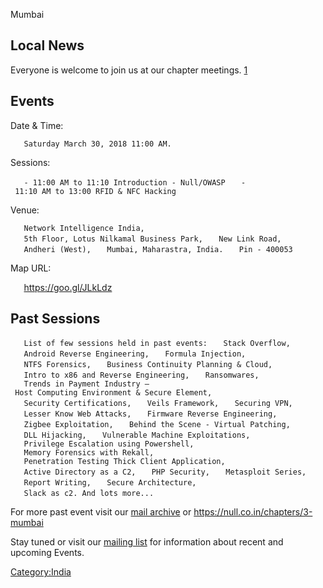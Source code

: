 <paypal>Mumbai</paypal>

## Local News

Everyone is welcome to join us at our chapter meetings.
[1](https://null.co.in/chapters/3-mumbai)

## Events


Date & Time:

`   Saturday March 30, 2018 11:00 AM.`

Sessions:

`   - 11:00 AM to 11:10 Introduction - Null/OWASP`
`   - 11:10 AM to 13:00 RFID & NFC Hacking`

Venue:

`   Network Intelligence India,`
`   5th Floor, Lotus Nilkamal Business Park,`
`   New Link Road,`
`   Andheri (West),`
`   Mumbai, Maharastra, India.`
`   Pin - 400053`

Map URL:

`   `<https://goo.gl/JLkLdz>

## Past Sessions

`   List of few sessions held in past events:`
`   Stack Overflow,`
`   Android Reverse Engineering,`
`   Formula Injection,`
`   NTFS Forensics,`
`   Business Continuity Planning & Cloud,`
`   Intro to x86 and Reverse Engineering,`
`   Ransomwares,`
`   Trends in Payment Industry – Host Computing Environment & Secure Element,`
`   Security Certifications,`
`   Veils Framework,`
`   Securing VPN,`
`   Lesser Know Web Attacks,`
`   Firmware Reverse Engineering,`
`   Zigbee Exploitation,`
`   Behind the Scene - Virtual Patching,`
`   DLL Hijacking,`
`   Vulnerable Machine Exploitations,`
`   Privilege Escalation using Powershell,`
`   Memory Forensics with Rekall,`
`   Penetration Testing Thick Client Application,`
`   Active Directory as a C2,`
`   PHP Security,`
`   Metasploit Series,`
`   Report Writing,`
`   Secure Architecture,`
`   Slack as c2. And lots more...`
` `

For more past event visit our [mail
archive](http://lists.owasp.org/mailman/listinfo/owasp-mumbai) or
<https://null.co.in/chapters/3-mumbai>


Stay tuned or visit our [mailing
list](http://lists.owasp.org/mailman/listinfo/owasp-mumbai) for
information about recent and upcoming Events.

<u></u>


[Category:India](Category:India "wikilink")